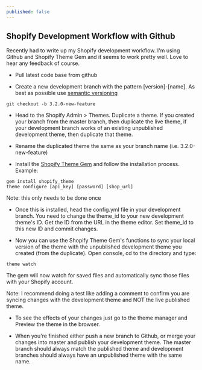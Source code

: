 ```yaml
---
published: false
---
```


## Shopify Development Workflow with Github

Recently had to write up my Shopify development workflow. I'm using Github and Shopify Theme Gem and it seems to work pretty well. Love to hear any feedback of course.

* Pull latest code base from github

* Create a new development branch with the pattern [version]-[name]. As best as possible use [semantic versioning](http://semver.org/)

```
git checkout -b 3.2.0-new-feature
```

* Head to the Shopify Admin > Themes. Duplicate a theme. If you created your branch from the master branch, then duplicate the live theme, if your development branch works of an existing unpublished development theme, then duplicate that theme.

* Rename the duplicated theme the same as your branch name (i.e. 3.2.0-new-feature)

* Install the [Shopify Theme Gem](https://github.com/Shopify/shopify_theme) and follow the installation process. Example:

```
gem install shopify_theme
theme configure [api_key] [password] [shop_url]
```
Note: this only needs to be done once

* Once this is installed, head the config.yml file in your development branch. You need to change the theme_id to your new development theme's ID. Get the ID from the URL in the theme editor. Set theme_id to this new ID and commit changes.

* Now you can use the Shopify Theme Gem's functions to sync your local version of the theme with the unpublished development theme you created (from the duplicate). Open console, cd to the directory and type:

```
theme watch
```

The gem will now watch for saved files and automatically sync those files with your Shopify account. 

Note: I recommend doing a test like adding a comment to confirm you are syncing changes with the development theme and NOT the live published theme.

* To see the effects of your changes just go to the theme manager and Preview the theme in the browser.

* When you're finished either push a new branch to Github, or merge your changes into master and publish your development theme. The master branch should always match the published theme and development branches should always have an unpublished theme with the same name.



